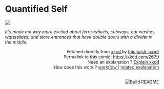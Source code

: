 # <b>Quantified Self</b>

[![](https://imgs.xkcd.com/comics/quantified_self.png)](https://xkcd.com/2679)

<i>It&#39;s made me way more excited about ferris wheels, subways, car washes, waterslides, and store entrances that have double doors with a divider in the middle.</i>

<div align="right">
  Fetched directly from
  <a href="https://xkcd.com">
    xkcd
  </a>
  by
  <a href="https://github.com/Vanille-N/Vanille-N/blob/master/fetch">
    this bash script
  </a>
</div>
<div align="right">
  Permalink to this comic:
  <a href="https://xkcd.com/2679">
    https://xkcd.com/2679
  </a>
</div>
<div align="right">
  Need an explanation ?
  <a href="https://www.explainxkcd.com/wiki/index.php/2679">
    Explain xkcd
  </a>
</div>
<div align="right">
  How does this work ?
  <a href="https://github.com/Vanille-N/Vanille-N/blob/master/.github/workflows/build.yml">
    workflow
  </a>
  |
  <a href="https://simonwillison.net/2020/Jul/10/self-updating-profile-readme/">
    related explanation
  </a>
</div><br>

<a href="https://github.com/Vanille-N/Vanille-N/actions"><img src="https://github.com/Vanille-N/Vanille-N/workflows/Build%20README/badge.svg" align="right" alt="Build README"></a>
